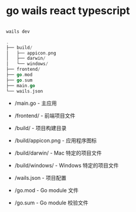 # go wails react typescript

```bash

wails dev

```

```go
.
├── build/
│   ├── appicon.png
│   ├── darwin/
│   └── windows/
├── frontend/
├── go.mod
├── go.sum
├── main.go
└── wails.json
```

- /main.go - 主应用

- /frontend/ - 前端项目文件

- /build/ - 项目构建目录

- /build/appicon.png - 应用程序图标

- /build/darwin/ - Mac 特定的项目文件

- /build/windows/ - Windows 特定的项目文件

- /wails.json - 项目配置

- /go.mod - Go module 文件

- /go.sum - Go module 校验文件
